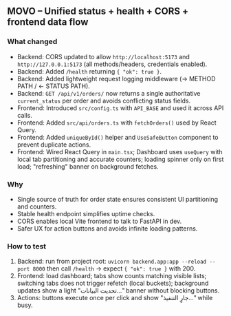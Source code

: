 ## MOVO – Unified status + health + CORS + frontend data flow

### What changed
- Backend: CORS updated to allow `http://localhost:5173` and `http://127.0.0.1:5173` (all methods/headers, credentials enabled).
- Backend: Added `/health` returning `{ "ok": true }`.
- Backend: Added lightweight request logging middleware (→ METHOD PATH / ← STATUS PATH).
- Backend: `GET /api/v1/orders/` now returns a single authoritative `current_status` per order and avoids conflicting status fields.
- Frontend: Introduced `src/config.ts` with `API_BASE` and used it across API calls.
- Frontend: Added `src/api/orders.ts` with `fetchOrders()` used by React Query.
- Frontend: Added `uniqueById()` helper and `UseSafeButton` component to prevent duplicate actions.
- Frontend: Wired React Query in `main.tsx`; Dashboard uses `useQuery` with local tab partitioning and accurate counters; loading spinner only on first load; "refreshing" banner on background fetches.

### Why
- Single source of truth for order state ensures consistent UI partitioning and counters.
- Stable health endpoint simplifies uptime checks.
- CORS enables local Vite frontend to talk to FastAPI in dev.
- Safer UX for action buttons and avoids infinite loading patterns.

### How to test
1. Backend: run from project root: `uvicorn backend.app:app --reload --port 8000` then call `/health` → expect `{ "ok": true }` with 200.
2. Frontend: load dashboard; tabs show counts matching visible lists; switching tabs does not trigger refetch (local buckets); background updates show a light "تحديث البيانات…" banner without blocking buttons.
3. Actions: buttons execute once per click and show "جارٍ التنفيذ…" while busy.

